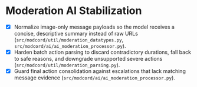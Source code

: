# Moderation AI Stabilization
- [x] Normalize image-only message payloads so the model receives a concise, descriptive summary instead of raw URLs (`src/modcord/util/moderation_datatypes.py`, `src/modcord/ai/ai_moderation_processor.py`).
- [x] Harden batch action parsing to discard contradictory durations, fall back to safe reasons, and downgrade unsupported severe actions (`src/modcord/util/moderation_parsing.py`).
- [x] Guard final action consolidation against escalations that lack matching message evidence (`src/modcord/ai/ai_moderation_processor.py`).
